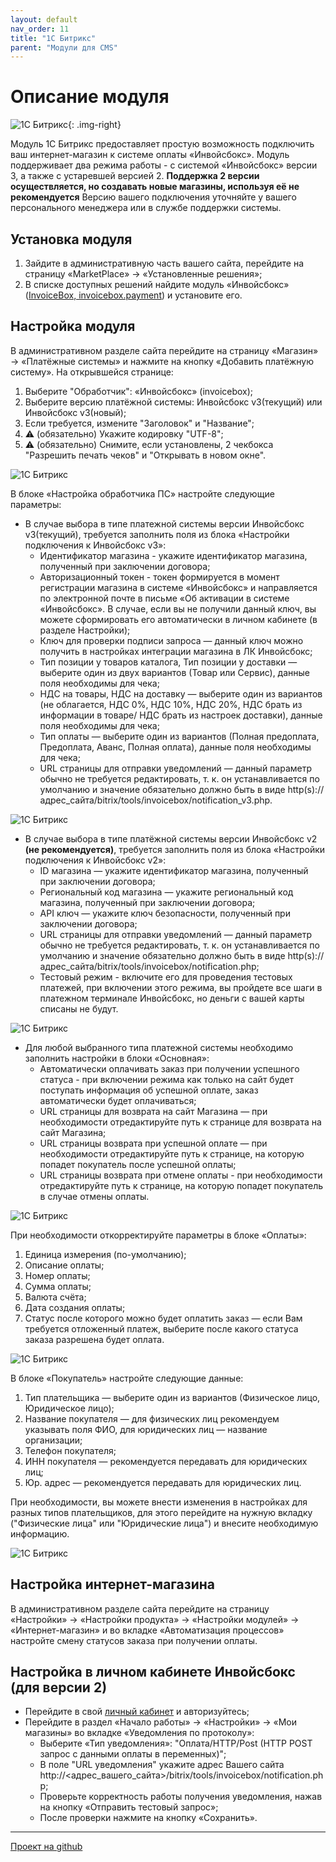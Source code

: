 ```yaml
---
layout: default
nav_order: 11
title: "1С Битрикс"
parent: "Модули для CMS"
---
```


# Описание модуля

![1С Битрикс](/assets/images/cms/1s_bitrix.svg){: .img-right}

Модуль 1С Битрикс предоставляет простую возможность подключить ваш интернет-магазин к системе оплаты «Инвойсбокс».
Модуль поддерживает два режима работы - с системой «Инвойсбокс» версии 3, а также с устаревшей версией 2.
**Поддержка 2 версии осуществляется, но создавать новые магазины, используя её не рекомендуется**
Версию вашего подключения уточняйте у вашего персонального менеджера или в службе поддержки системы.

## Установка модуля

1. Зайдите в административную часть вашего сайта, перейдите на страницу «MarketPlace» → «Установленные решения»;
2. В списке доступных решений найдите модуль «Инвойсбокс» ([InvoiceBox, invoicebox.payment](https://marketplace.1c-bitrix.ru/solutions/invoicebox.payment/)) и установите его.

## Настройка модуля

В административном разделе сайта перейдите на страницу «Магазин» → «Платёжные системы» и нажмите на кнопку «Добавить платёжную систему».
На открывшейся странице:

1. Выберите "Обработчик": «Инвойсбокс» (invoicebox);
2. Выберите версию платёжной системы: Инвойсбокс v3(текущий) или Инвойсбокс v3(новый);
3. Если требуется, измените "Заголовок" и "Название";
4. :warning: (обязательно) Укажите кодировку "UTF-8";
5. :warning: (обязательно) Снимите, если установлены, 2 чекбокса "Разрешить печать чеков" и "Открывать в новом окне".

![1С Битрикс](/assets/images/cms/1c-bitrix/1.jpg)

В блоке «Настройка обработчика ПС» настройте следующие параметры:


- В случае выбора в типе платежной системы версии Инвойсбокс v3(текущий), требуется заполнить поля из блока «Настройки подключения к Инвойсбокс v3»:
  - Идентификатор магазина - укажите идентификатор магазина, полученный при заключении договора;
  - Авторизационный токен - токен формируется в момент регистрации магазина в системе «Инвойсбокс» и направляется по электронной почте в письме «Об активации в системе «Инвойсбокс». В случае, если вы не получили данный ключ, вы можете сформировать его автоматически в личном кабинете (в разделе Настройки);
  - Ключ для проверки подписи запроса — данный ключ можно получить в настройках интеграции магазина в ЛК Инвойсбокс;
  - Тип позиции у товаров каталога, Тип позиции у доставки — выберите один из двух вариантов (Товар или Сервис), данные поля необходимы для чека;
  - НДС на товары, НДС на доставку — выберите один из вариантов (не облагается, НДС 0%, НДС 10%, НДС 20%, НДС брать из информации в товаре/ НДС брать из настроек доставки), данные поля необходимы для чека;
  - Тип оплаты — выберите один из вариантов (Полная предоплата, Предоплата, Аванс, Полная оплата), данные поля необходимы для чека;
  - URL страницы для отправки уведомлений — данный параметр обычно не требуется редактировать, т. к. он устанавливается по умолчанию и значение обязательно должно быть в виде http(s)://адрес_сайта/bitrix/tools/invoicebox/notification_v3.php.

![1С Битрикс](/assets/images/cms/1c-bitrix/3.png)

- В случае выбора в типе платёжной системы версии Инвойсбокс v2 **(не рекомендуется)**, требуется заполнить поля из блока «Настройки подключения к Инвойсбокс v2»:
  - ID магазина — укажите идентификатор магазина, полученный при заключении договора;
  - Региональный код магазина — укажите региональный код магазина, полученный при заключении договора;
  - API ключ — укажите ключ безопасности, полученный при заключении договора;
  - URL страницы для отправки уведомлений — данный параметр обычно не требуется редактировать, т. к. он устанавливается по умолчанию и значение обязательно должно быть в виде http(s)://адрес_сайта/bitrix/tools/invoicebox/notification.php;
  - Тестовый режим - включите его для проведения тестовых платежей, при включении этого режима, вы пройдете все шаги в платежном терминале Инвойсбокс, но деньги с вашей карты списаны не будут.

![1С Битрикс](/assets/images/cms/1c-bitrix/2.png)


- Для любой выбранного типа платежной системы необходимо заполнить настройки в блоки «Основная»:
  - Автоматически оплачивать заказ при получении успешного статуса - при включении режима как только на сайт будет поступать информация об успешной оплате, заказ автоматически будет оплачиваться;
  - URL страницы для возврата на сайт Магазина  — при необходимости отредактируйте путь к странице для возврата на сайт Магазина;
  - URL страницы возврата при успешной оплате — при необходимости отредактируйте путь к странице, на которую попадет покупатель после успешной оплаты;
  - URL страницы возврата при отмене оплаты - при необходимости отредактируйте путь к странице, на которую попадет покупатель в случае отмены оплаты.

![1С Битрикс](/assets/images/cms/1c-bitrix/4.png)

При необходимости откорректируйте параметры в блоке «Оплаты»:

1. Единица измерения (по-умолчанию);
2. Описание оплаты;
3. Номер оплаты;
4. Сумма оплаты;
5. Валюта счёта;
6. Дата создания оплаты;
7. Статус после которого можно будет оплатить заказ — если Вам требуется отложенный платеж, выберите после какого статуса заказа разрешена будет оплата.

![1С Битрикс](/assets/images/cms/1c-bitrix/5.png)

В блоке «Покупатель» настройте следующие данные:

1. Тип плательщика — выберите один из вариантов (Физическое лицо, Юридическое лицо);
2. Название покупателя — для физических лиц рекомендуем указывать поля ФИО, для юридических лиц — название организации;
3. Телефон покупателя;
4. ИНН покупателя — рекомендуется передавать для юридических лиц;
5. Юр. адрес — рекомендуется передавать для юридических лиц.

При необходимости, вы можете внести изменения в настройках для разных типов плательщиков, для этого перейдите на нужную вкладку
("Физические лица" или "Юридические лица") и внесите необходимую информацию.

![1С Битрикс](/assets/images/cms/1c-bitrix/6.png)

## Настройка интернет-магазина

В административном разделе сайта перейдите на страницу «Настройки» → «Настройки продукта» → «Настройки модулей» → «Интернет-магазин»
и во вкладке «Автоматизация процессов» настройте смену статусов заказа при получении оплаты.

## Настройка в личном кабинете Инвойсбокс (для версии 2)

- Перейдите в свой [личный кабинет](https://business.invoicebox.ru/) и авторизуйтесь;
- Перейдите в раздел «Начало работы» → «Настройки» → «Мои магазины» во вкладке «Уведомления по протоколу»:
  - Выберите «Тип уведомления»: "Оплата/HTTP/Post (HTTP POST запрос с данными оплаты в переменных)";
  - В поле "URL уведомления" укажите адрес Вашего сайта http://<адрес_вашего_сайта>/bitrix/tools/invoicebox/notification.php;
  - Проверьте корректность работы получения уведомления, нажав на кнопку «Отправить тестовый запрос»;
  - После проверки нажмите на кнопку «Сохранить».


---

[Проект на github](https://github.com/InvoiceBox/1c-bitrix)

